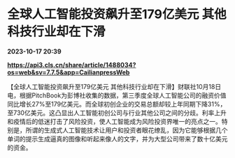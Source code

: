 # 全球人工智能投资飙升至179亿美元 其他科技行业却在下滑

**2023-10-17 20:39**

**https://api3.cls.cn/share/article/1488034?os=web&sv=7.7.5&app=CailianpressWeb**

【全球人工智能投资飙升至179亿美元 其他科技行业却在下滑】财联社10月18日电，根据PitchBook为彭博社收集的数据，第三季度全球人工智能公司的融资价值同比增长27%至179亿美元。而全球初创企业的交易总额却较上年同期下降31%，至730亿美元。这凸显出人工智能初创公司与行业其他公司之间的分歧。利率上升和疫情后的低迷打击了风险投资，使人工智能成为风险投资界唯一的亮点之一。特别是，所谓的生成式人工智能技术让用户和投资者眼花缭乱，因为它能够根据几个单词的提示生成逼真的图像和听起来像人的文字，并为大型公司带来了数十亿美元的资金。